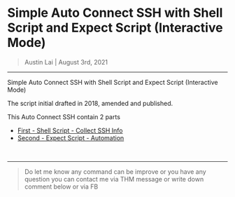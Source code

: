 # Simple Auto Connect SSH with Shell Script and Expect Script (Interactive Mode)

> Austin Lai | August 3rd, 2021

---

<!-- Description -->

Simple Auto Connect SSH with Shell Script and Expect Script (Interactive Mode)

The script initial drafted in 2018, amended and published.

This Auto Connect SSH contain 2 parts

- [First - Shell Script - Collect SSH Info](https://github.com/austin-lai/Simple-Auto-Connect-SSH-with-Shell-Script-and-Expect-Script-Interactive-Mode/blob/master/ssh-info.sh)
- [Second - Expect Script - Automation](https://github.com/austin-lai/Simple-Auto-Connect-SSH-with-Shell-Script-and-Expect-Script-Interactive-Mode/blob/master/auto-ssh-with-expect.sh)

<!-- /Description -->

<br />

---

> Do let me know any command can be improve or you have any question you can contact me via THM message or write down comment below or via FB
